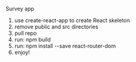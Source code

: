 Survey app

1. use create-react-app to create React skeleton
2. remove public and src directories
2. pull repo
3. run: npm build
4. run: npm install --save react-router-dom
5. enjoy!